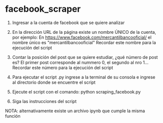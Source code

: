 # facebook_scraper
1. Ingresar a la cuenta de facebook que se quiere analizar

2. En la dirección URL de la página existe un nombre ÚNICO de la cuenta,
por ejemplo:
En  https://www.facebook.com/mercantilbancooficial/ el nombre único es "mercantilbancooficial"
Recordar este nombre para la ejecución del script

3. Contar la posición del post que se quiere estudiar, ¿qué número de post es? 
El primer post corresponde al nummero 0, el segundo al nro 1...
Recordar este número para la ejecución del script

4. Para ejecutar el script .py ingrese a la terminal de su consola e ingrese al directorio 
donde se encuentre el script

5. Ejecute el script con el comando: python scraping_facebook.py

6. Siga las instrucciones del script

NOTA: alternativamente existe un archivo ipynb que cumple la misma función
